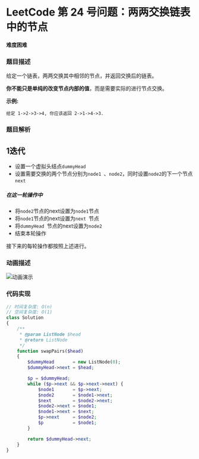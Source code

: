 # LeetCode 第 24 号问题：两两交换链表中的节点

**难度困难**

### 题目描述

给定一个链表，两两交换其中相邻的节点，并返回交换后的链表。

**你不能只是单纯的改变节点内部的值**，而是需要实际的进行节点交换。

**示例:**

```
给定 1->2->3->4, 你应该返回 2->1->4->3.
```

### 题目解析

## 1迭代
- 设置一个虚拟头结点`dummyHead `
- 设置需要交换的两个节点分别为`node1 `、`node2`，同时设置`node2`的下一个节点`next`

##### 在这一轮操作中

- 将`node2`节点的next设置为`node1`节点
- 将`node1`节点的next设置为`next `节点
- 将`dummyHead `节点的next设置为`node2 `
- 结束本轮操作

接下来的每轮操作都按照上述进行。

### 动画描述

![动画演示](/Animation/0024-Swap-Nodes-in-Pairs.gif)

### 代码实现

```php
// 时间复杂度: O(n)
// 空间复杂度: O(1)
class Solution
{
    /**
     * @param ListNode $head
     * @return ListNode
     */
    function swapPairs($head)
    {
        $dummyHead       = new ListNode(0);
        $dummyHead->next = $head;

        $p = $dummyHead;
        while ($p->next && $p->next->next) {
            $node1       = $p->next;
            $node2       = $node1->next;
            $next        = $node2->next;
            $node2->next = $node1;
            $node1->next = $next;
            $p->next     = $node2;
            $p           = $node1;
        }

        return $dummyHead->next;
    }
}

```


